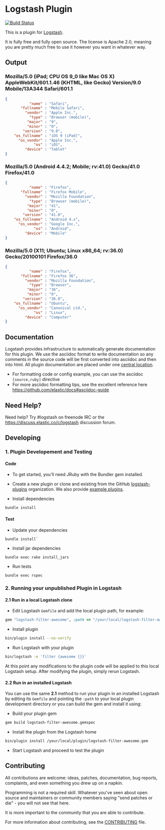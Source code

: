# Logstash Plugin

[![Build Status](https://travis-ci.org/logstash-plugins/logstash-filter-useragent.svg?branch=master)](https://travis-ci.org/logstash-plugins/logstash-filter-useragent)

This is a plugin for [Logstash](https://github.com/elastic/logstash).

It is fully free and fully open source. The license is Apache 2.0, meaning you are pretty much free to use it however you want in whatever way.

## Output

### Mozilla/5.0 (iPad; CPU OS 9_0 like Mac OS X) AppleWebKit/601.1.46 (KHTML, like Gecko) Version/9.0 Mobile/13A344 Safari/601.1

```json
{
           "name" : "Safari",
       "fullname" : "Mobile Safari",
         "vendor" : "Apple Inc.",
           "type" : "Browser (mobile)",
          "major" : "9",
          "minor" : "0",
        "version" : "9.0",
    "os_fullname" : "iOS 9 (iPad)",
      "os_vendor" : "Apple Inc.",
             "os" : "iOS",
         "device" : "Tablet"
}
```

### Mozilla/5.0 (Android 4.4.2; Mobile; rv:41.0) Gecko/41.0 Firefox/41.0

```json
{
           "name" : "Firefox",
       "fullname" : "Firefox Mobile",
         "vendor" : "Mozilla Foundation",
           "type" : "Browser (mobile)",
          "major" : "41",
          "minor" : "0",
        "version" : "41.0",
    "os_fullname" : "Android 4.x",
      "os_vendor" : "Google Inc.",
             "os" : "Android",
         "device" : "Mobile"
}
```

### Mozilla/5.0 (X11; Ubuntu; Linux x86_64; rv:36.0) Gecko/20100101 Firefox/36.0

```json
{
           "name" : "Firefox",
       "fullname" : "Firefox 36",
         "vendor" : "Mozilla Foundation",
           "type" : "Browser",
          "major" : "36",
          "minor" : "0",
        "version" : "36.0",
    "os_fullname" : "Ubuntu",
      "os_vendor" : "Canonical Ltd.",
             "os" : "Linux",
         "device" : "Computer"
}
```

## Documentation

Logstash provides infrastructure to automatically generate documentation for this plugin. We use the asciidoc format to write documentation so any comments in the source code will be first converted into asciidoc and then into html. All plugin documentation are placed under one [central location](http://www.elastic.co/guide/en/logstash/current/).

- For formatting code or config example, you can use the asciidoc `[source,ruby]` directive
- For more asciidoc formatting tips, see the excellent reference here https://github.com/elastic/docs#asciidoc-guide

## Need Help?

Need help? Try #logstash on freenode IRC or the https://discuss.elastic.co/c/logstash discussion forum.

## Developing

### 1. Plugin Developement and Testing

#### Code
- To get started, you'll need JRuby with the Bundler gem installed.

- Create a new plugin or clone and existing from the GitHub [logstash-plugins](https://github.com/logstash-plugins) organization. We also provide [example plugins](https://github.com/logstash-plugins?query=example).

- Install dependencies
```sh
bundle install
```

#### Test

- Update your dependencies

```sh
bundle install`
```

- Install jar dependencies

```
bundle exec rake install_jars
```

- Run tests

```sh
bundle exec rspec
```

### 2. Running your unpublished Plugin in Logstash

#### 2.1 Run in a local Logstash clone

- Edit Logstash `Gemfile` and add the local plugin path, for example:
```ruby
gem "logstash-filter-awesome", :path => "/your/local/logstash-filter-awesome"
```
- Install plugin
```sh
bin/plugin install --no-verify
```
- Run Logstash with your plugin
```sh
bin/logstash -e 'filter {awesome {}}'
```
At this point any modifications to the plugin code will be applied to this local Logstash setup. After modifying the plugin, simply rerun Logstash.

#### 2.2 Run in an installed Logstash

You can use the same **2.1** method to run your plugin in an installed Logstash by editing its `Gemfile` and pointing the `:path` to your local plugin development directory or you can build the gem and install it using:

- Build your plugin gem
```sh
gem build logstash-filter-awesome.gemspec
```
- Install the plugin from the Logstash home
```sh
bin/plugin install /your/local/plugin/logstash-filter-awesome.gem
```
- Start Logstash and proceed to test the plugin

## Contributing

All contributions are welcome: ideas, patches, documentation, bug reports, complaints, and even something you drew up on a napkin.

Programming is not a required skill. Whatever you've seen about open source and maintainers or community members  saying "send patches or die" - you will not see that here.

It is more important to the community that you are able to contribute.

For more information about contributing, see the [CONTRIBUTING](https://github.com/elastic/logstash/blob/master/CONTRIBUTING.md) file.